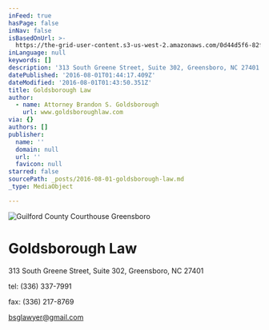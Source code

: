 ```yaml
---
inFeed: true
hasPage: false
inNav: false
isBasedOnUrl: >-
  https://the-grid-user-content.s3-us-west-2.amazonaws.com/0d44d5f6-82f5-436b-9c7c-e911b2af4bab.jpg
inLanguage: null
keywords: []
description: '313 South Greene Street, Suite 302, Greensboro, NC 27401'
datePublished: '2016-08-01T01:44:17.409Z'
dateModified: '2016-08-01T01:43:50.351Z'
title: Goldsborough Law
author:
  - name: Attorney Brandon S. Goldsborough
    url: www.goldsboroughlaw.com
via: {}
authors: []
publisher:
  name: ''
  domain: null
  url: ''
  favicon: null
starred: false
sourcePath: _posts/2016-08-01-goldsborough-law.md
_type: MediaObject

---
```

![Guilford County Courthouse Greensboro](https://the-grid-user-content.s3-us-west-2.amazonaws.com/0d44d5f6-82f5-436b-9c7c-e911b2af4bab.jpg)

# Goldsborough Law

313 South Greene Street, Suite 302, Greensboro, NC 27401

tel: (336) 337-7991

fax: (336) 217-8769

bsglawyer@gmail.com